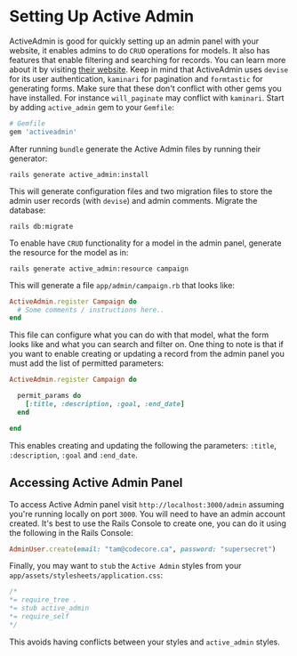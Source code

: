 # Setting Up Active Admin
ActiveAdmin is good for quickly setting up an admin panel with your website, it enables admins to do `CRUD` operations for models. It also has features that enable filtering and searching for records. You can learn more about it by visiting [their website](http://activeadmin.info/).
Keep in mind that ActiveAdmin uses `devise` for its user authentication, `kaminari` for pagination and `formtastic` for generating forms. Make sure that these don't conflict with other gems you have installed. For instance `will_paginate` may conflict with `kaminari`.
Start by adding `active_admin` gem to your `Gemfile`:
```ruby
# Gemfile
gem 'activeadmin'
```
After running `bundle` generate the Active Admin files by running their generator:
```shell
rails generate active_admin:install
```
This will generate configuration files and two migration files to store the admin user records (with `devise`) and admin comments. Migrate the database:
```shell
rails db:migrate
```
To enable have `CRUD` functionality for a model in the admin panel, generate the resource for the model as in:
```shell
rails generate active_admin:resource campaign
```
This will generate a file `app/admin/campaign.rb` that looks like:
```ruby
ActiveAdmin.register Campaign do
  # Some comments / instructions here..
end
```
This file can configure what you can do with that model, what the form looks like and what you can search and filter on. One thing to note is that if you want to enable creating or updating a record from the admin panel you must add the list of permitted parameters:
```ruby
ActiveAdmin.register Campaign do

  permit_params do
    [:title, :description, :goal, :end_date]
  end

end
```
This enables creating and updating the following the parameters: `:title`, `:description`, `:goal` and `:end_date`.

## Accessing Active Admin Panel
To access Active Admin panel visit `http://localhost:3000/admin` assuming you're running locally on port `3000`. You will need to have an admin account created. It's best to use the Rails Console to create one, you can do it using the following in the Rails Console:
```ruby
AdminUser.create(email: "tam@codecore.ca", password: "supersecret")
```
Finally, you may want to `stub` the `Active Admin` styles from your `app/assets/stylesheets/application.css`:
```css
/*
*= require_tree .
*= stub active_admin
*= require_self
*/
```
This avoids having conflicts between your styles and `active_admin` styles.